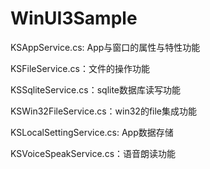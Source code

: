 # WinUI3Sample
KSAppService.cs: App与窗口的属性与特性功能

KSFileService.cs：文件的操作功能

KSSqliteService.cs：sqlite数据库读写功能

KSWin32FileService.cs：win32的file集成功能

KSLocalSettingService.cs: App数据存储

KSVoiceSpeakService.cs：语音朗读功能
